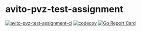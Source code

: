 # avito-pvz-test-assignment

[![avito-pvz-test-assignment-ci](https://github.com/shrtyk/avito-pvz-test-assignment/actions/workflows/ci.yml/badge.svg)](https://github.com/shrtyk/avito-pvz-test-assignment/actions/workflows/ci.yml)
[![codecov](https://codecov.io/gh/shrtyk/avito-pvz-test-assignment/graph/badge.svg?token=8HU8XM22KZ)](https://codecov.io/gh/shrtyk/avito-pvz-test-assignment)
[![Go Report Card](https://goreportcard.com/badge/github.com/shrtyk/avito-pvz-test-assignment)](https://goreportcard.com/report/github.com/shrtyk/avito-pvz-test-assignment)
